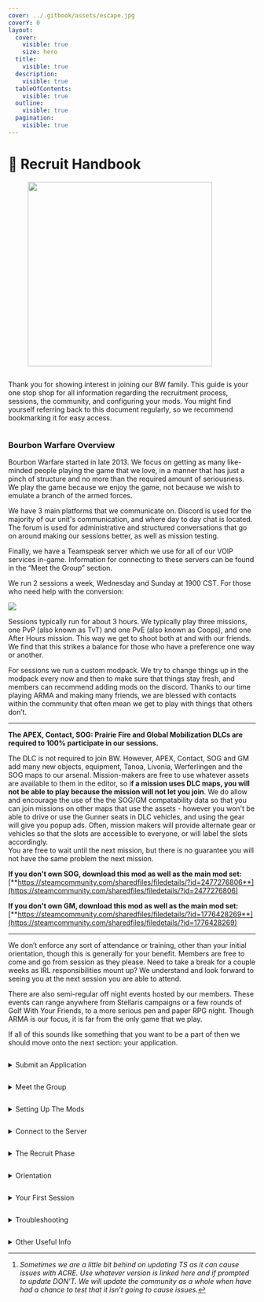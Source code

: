 ```yaml
---
cover: ../.gitbook/assets/escape.jpg
coverY: 0
layout:
  cover:
    visible: true
    size: hero
  title:
    visible: true
  description:
    visible: true
  tableOfContents:
    visible: true
  outline:
    visible: true
  pagination:
    visible: true
---
```


# 📖 Recruit Handbook

<div data-full-width="false"><figure><img src="../.gitbook/assets/1 (1).png" alt="" width="375"><figcaption></figcaption></figure></div>

<figure><img src="../.gitbook/assets/2.png" alt=""><figcaption></figcaption></figure>

Thank you for showing interest in joining our BW family. This guide is your one stop shop for all information regarding the recruitment process, sessions, the community, and configuring your mods. You might find yourself referring back to this document regularly, so we recommend bookmarking it for easy access.



<figure><img src="../.gitbook/assets/4.png" alt=""><figcaption></figcaption></figure>

### Bourbon Warfare Overview

Bourbon Warfare started in late 2013. We focus on getting as many like-minded people playing the game that we love, in a manner that has just a pinch of structure and no more than the required amount of seriousness. We play the game because we enjoy the game, not because we wish to emulate a branch of the armed forces.

We have 3 main platforms that we communicate on. Discord is used for the majority of our unit's communication, and where day to day chat is located. The forum is used for administrative and structured conversations that go on around making our sessions better, as well as mission testing.&#x20;

Finally, we have a Teamspeak server which we use for all of our VOIP services in-game. Information for connecting to these servers can be found in the “Meet the Group” section.

We run 2 sessions a week, Wednesday and Sunday at 1900 CST. For those who need help with the conversion:

![](<../.gitbook/assets/image (3).png>)

Sessions typically run for about 3 hours. We typically play three missions, one PvP (also known as TvT) and one PvE (also known as Coops), and one After Hours mission. This way we get to shoot both at and with our friends. We find that this strikes a balance for those who have a preference one way or another.

For sessions we run a custom modpack. We try to change things up in the modpack every now and then to make sure that things stay fresh, and members can recommend adding mods on the discord. Thanks to our time playing ARMA and making many friends, we are blessed with contacts within the community that often mean we get to play with things that others don’t.

***

**The APEX, Contact, SOG: Prairie Fire and Global Mobilization DLCs are required to 100% participate in our sessions.**

The DLC is not required to join BW. However, APEX, Contact, SOG and GM add many new objects, equipment, Tanoa, Livonia, Werferlingen and the SOG maps to our arsenal. Mission-makers are free to use whatever assets are available to them in the editor, so i**f a mission uses DLC maps, you will not be able to play because the mission will not let you join**. We do allow and encourage the use of the the SOG/GM compatability data so that you can join missions on other maps that use the assets - however you won't be able to drive or use the Gunner seats in DLC vehicles, and using the gear will give you popup ads. Often, mission makers will provide alternate gear or vehicles so that the slots are accessible to everyone, or will label the slots accordingly. \
You are free to wait until the next mission, but there is no guarantee you will not have the same problem the next mission.

**If you don't own SOG, download this mod as well as the main mod set:** [**https://steamcommunity.com/sharedfiles/filedetails/?id=2477276806**](https://steamcommunity.com/sharedfiles/filedetails/?id=2477276806)

**If you don't own GM, download this mod as well as the main mod set:** \
[**https://steamcommunity.com/sharedfiles/filedetails/?id=1776428269**](https://steamcommunity.com/sharedfiles/filedetails/?id=1776428269)

***

We don’t enforce any sort of attendance or training, other than your initial orientation, though this is generally for your benefit. Members are free to come and go from session as they please. Need to take a break for a couple weeks as IRL responsibilities mount up? We understand and look forward to seeing you at the next session you are able to attend.

There are also semi-regular off night events hosted by our members. These events can range anywhere from Stellaris campaigns or a few rounds of Golf With Your Friends, to a more serious pen and paper RPG night. Though ARMA is our focus, it is far from the only game that we play.

If all of this sounds like something that you want to be a part of then we should move onto the next section: your application.

<figure><img src="../.gitbook/assets/6.png" alt=""><figcaption></figcaption></figure>

<details>

<summary>Submit an Application</summary>

First step in joining BW is to submit an application. A [link to the form can be found here](https://forms.gle/B7kNgSUi4iyY4u2g7).

Let us know why you want to join. Tell us a little about yourself and what you might offer. This isn’t a job interview, we don’t discriminate. But it is a chance for us to get excited to meet you.

We ask that you include a link to your steam profile. This is done more to safeguard us as a community. We don’t want spam bots and CSGO knife traders joining the forums simply for the sake of spamming us with stuff that we aren’t interested in.

Once an application has been submitted, you can create a forum account. Strictly speaking, it doesn’t matter what order you do these first 2 steps but for the sake of argument let's continue.

[https://forums.bourbonwarfare.com/index.php](https://forums.bourbonwarfare.com/index.php)

With that done, it's time to meet the gang.

</details>

<figure><img src="../.gitbook/assets/8.1.png" alt=""><figcaption></figcaption></figure>

<details>

<summary>Meet the Group</summary>

So, it’s time to make introductions. First off, you will need to download TeamSpeak[^1] and Discord. Links below.

[TeamSpeak](https://files.teamspeak-services.com/releases/client/3.6.2/TeamSpeak3-Client-win64-3.6.2.exe)

[Discord](https://discord.com/download)

Now that you have the software installed, we need to get you into our servers. Follow the instructions below for each.

_Please make sure that your name across all platforms are the same. This includes the TeamSpeak, Discord, and the forum. It makes getting to know you a hell of a lot easier._

***

**Discord**

[https://dsc.gg/bourbonwarfare](https://dsc.gg/bourbonwarfare)\
Once you have connected to the Discord server react to the bot post in `#welcome-landing`. From here, the robots take over. They will announce that you have arrived and let those who need to know that you are in need of a welcoming party. It will also give you your Recruit tags in Discord and open up a few channels for you to get to meet some of the other Recruits and the Members. Make sure and visit the `#recruit-help` channel if you need any help with anything.\
\
In Discord you will also be able to sign up for roles in the `#roles` channel. Just react to whatever role you want to be added to, and head to the `#lfg` channel after you’ve grabbed some roles if you’d like to find some others to play a game with.\
\
If you’re having issues, feel free to reach out to any Member for help, most of them are well versed in the use of Discord.

***

**TeamSpeak**

`Domain: ts3.bourbonwarfare.com`\
`IP: 104.128.50.152`\
`Port: 9988`\
\
The first time you connect to our TeamSpeak server, you might come up against the Security Authentication system. This is a one-time deal, just hit start and wait it out. \
\
Manual connection information is also located in the ["Connection Information"](connection-information.md) page here on the wiki for future reference

It’s best to add a bookmark in TS, as it is likely that you will be connecting regularly.\
\
Note that "Push to Talk" is set by default in our Teamspeak, however if you are more comfortable with "Voice Activation" feel free to request that permission. An important consideration, though, is that if we find that your background noise is too disruptive, we may force "Push to Talk" upon you. Make sure your background is relatively quiet, or use AI noise suppression software.\
\
Finally don’t be shy! Say hello! We don’t bite, at least not usually. :relaxed:

</details>

<figure><img src="../.gitbook/assets/13.png" alt=""><figcaption></figcaption></figure>

<details>

<summary>Setting Up The Mods</summary>

Mods are what make ARMA great. If you have only played vanilla ARMA up to this point, then you have been missing out. There is a whole world of possibilities in modding that will completely change how you play the game. Our modpack is custom-built to bring all the best parts of ARMA together so that we can play the game in a way that makes the multiplayer experience the best it can be.

We use the Vanilla ARMA 3 Launcher for our mods, utilizing the Steam Workshop and .html files to download the mods.&#x20;

***

1.) First, download the most current modlist HTML from the following link:

[https://mods.bourbonwarfare.com/](https://mods.bourbonwarfare.com/)

2.) Then, open your Arma 3 Launcher and navigate to your MODS tab.

3.) Under the "More" tab, click on the "Import list of mods from a file...".

4.) Select the modlist.html and click "open".

5.) Then navigate to the DLC tab and ensure that the S.O.G. Prairie Fire and GM CDLCs are selected.

5a.) Compatability Data for CDLC Non-Owners:\
**If you don't own SOG, download this mod as well as the main mod set:** [**https://steamcommunity.com/sharedfiles/filedetails/?id=2477276806**](https://steamcommunity.com/sharedfiles/filedetails/?id=2477276806)

**If you don't own GM, download this mod as well as the main mod set:** \
[**https://steamcommunity.com/sharedfiles/filedetails/?id=1776428269**](https://steamcommunity.com/sharedfiles/filedetails/?id=1776428269)

6.) Run ARMA once, without TeamSpeak open. ACRE will prompt you to install the latest TeamSpeak plugin. Allow this, then open TeamSpeak.

7.) Congratulations! You're ready to play. Follow the instructions on the Connection Information page to gain access to our server.

</details>

<figure><img src="../.gitbook/assets/21.png" alt=""><figcaption></figcaption></figure>

<details>

<summary>Connect to the Server</summary>

Also see: [connection-information.md](connection-information.md "mention")

```
Server Name - Bourbon Warfare - Main
Hostname - a3.bourbonwarfare.com
IP - 104.128.50.152
Port - 2303
Password - Ask a member or find the details in the ARMA 3 channel Description on TS
```

Once into the server, load a random mission and check that you get the following information in TeamSpeak in regards to your ACRE plugin working correctly. Note that you must be in the ARMA 3 channel for this to work.

Click to enlarge:

![](<../.gitbook/assets/image (4).png>)

With all of that out of the way, you are ready for your orientation! But first: a little bit of information regarding the Recruit Phase.

</details>

<figure><img src="../.gitbook/assets/24.png" alt=""><figcaption></figcaption></figure>

<details>

<summary>The Recruit Phase</summary>

So, you have your Recruit tags in TS, Discord and the forum, and your mods are all set up. That’s a start, but what's next?&#x20;

You have now entered your Recruit Phase with BW. Let's go over what you need to know about being a Recruit.

1. Orientation: It is important that you organize this as quickly as possible so that you can get in game and start having fun. Proceed to the `#recruit-help`channel in Discord to schedule an Orientation - use the `/orientation` command. It ultimately is your responsibility to make sure that this happens in a timely manner.&#x20;
2. Once through Orientation, you will be ready for your first session. This is a chance to get to know everybody. It is also their chance to get to know you. These are the people who will make the decision as to whether or not you are to become a Member.&#x20;
3. You will have 4-6 sessions or around 2-3 weeks (if you attend concurrently), to make an impression, and at the end of it the Members vote to see if they all think that you are a good fit. **This is nothing to worry about:** We are voting on your ability to follow the rules and not be a dick, _not_ your ability to play the game or how popular you are among the members.
4. There will be some limitations in regard to the roles that you are able to take during your Recruit Phase. This will be gone over in detail during your Orientation. There are also some forums and discord channels that you are made available to you only when you become a Member.
5. Once the recruit phase is over you will receive a warm Bourbon welcome and be given your Member tags. Easy.

</details>

<figure><img src="../.gitbook/assets/25.png" alt=""><figcaption></figcaption></figure>

<details>

<summary>Orientation</summary>

Orientation is a chance to get you up to speed with our mod pack and the way that we play ARMA. It is generally 15 mins - 60 mins long depending on how well you know ARMA - if you're an old veteran to the game, it'll be short - if you're brand new, we can go as long as you need to feel comfortable!\
\
Everything that is gone over in the orientation is also documented elsewhere in the forums, so it’s not necessary to bring a pen and paper, but if you are the type to do that then by all means, go for it. There are no tests or required knowledge, this orientation is simply to ensure you have the base level of knowledge to enjoy our sessions.\
\
Here are a few things that you can expect to go over during your orientation (in no particular order).

* An explanation of BWs Rules and group ethos.
* Session times and how sessions are structured
* Slotting and the BW “company” structure, and joining in progress (JIP)
* The map screen and briefing
* General map reading skills
* Safe Start
* Leadership planning and briefing
* Contacting an Admin in-game if needed
* Radios
* ACE interact
* Medical
* Comms, contact reports and map marking
* Squad movement
* PID
* Spectator and Respawn

Don’t be afraid to ask questions. There is a lot of knowledge amassed within the group of people who carry out orientations. Even if you are an ARMA vet with 1000+ hours in game, you will still learn something in our custom systems and scripting.\
\
To schedule your Orientation head on over to the `#recruit-help` channel on Discord, and use the `/orientation`command in the chat. To make things easier on your potential Orientators, please include your availability as well (ie. "I'm available from 5pm EST to 7pm EST tonight and Friday!"). There are a number of members who are able to run Orientations, and they are generally just waiting for you to reach out to make it happen.

</details>

<figure><img src="../.gitbook/assets/26.png" alt=""><figcaption></figcaption></figure>

<details>

<summary>Your First Session</summary>

So with all of that out of the way, it is time to get into your first session. In general, it is preferable that this happens shortly after your Orientation. This way you have at least a fighting chance of remembering everything that you went over in the Orientation :laughing:

Please let your Orientator know when you plan on attending your first session so that we can organize your Drinking Buddy. Your Drinking Buddy (DB) is an experienced Member who will accompany you throughout your first session.&#x20;

They are there to answer your questions, help you with any technical issues, and make sure that you are able to focus on shooting pixels. Your DB will assign you your slots for your first session. This is important during slotting, so pay attention to who you have been assigned, and follow their lead.

Your DB is somebody is available to you not only in your first session but throughout your Recruit Phase. If you have questions at any point, DM them on Discord!\
\
If you wish, you may request a DB for any subsequent sessions, but it is only mandatory for the first.

</details>

<figure><img src="../.gitbook/assets/27.png" alt=""><figcaption></figcaption></figure>

<details>

<summary>Troubleshooting</summary>

If you have followed this guide to its completion, then the hope is that you will not have any issues. That said, there are sometimes issues that we can't foresee. The following guide will help provide information that we will need to get any issues resolved.

***

Pabst Guide To Troubleshooting ArmA:\
work in progress\
\
**Big Three:**

1. Make sure mods are updated
2. Check what error message you're getting
3. Check RPT file (%localappdata%/Arma 3/)

**Why am I getting kicked?**\
1\. You are missing mods (missing something that the mission requires)\
2\. You have an extra mod mod not from our current modset (error message/local RPT will say "not signed by a key accepted by this server")\
3\. You have modified pbos that don't match the .bisign (won't say anything locally, but server will show message "Wrong signature for file")\
\
**How do I check my RPT file?**\
Hit WindowsKey+R and type in %localappdata%/Arma 3/\
That should take you to something like C:\Users\SomeAsshole\AppData\Local\Arma 3\\\
Sort by Date Modified and open the most recent or pick the most recent name.\
I recommend notepad++, but you should be able to "open with" any text program.\
\
**What should I look for in my RPT?**\
Recent Events will be at the bottom of the log.\
If you just got kicked, reopen the logfile and go to the bottom.

**What do I do when I find the mod that's the issue?**\
Simply right-click the item in the ARMA 3 Launcher and click "Repair". It will verify that you are running the latest version of the mod and download the newest version if not.&#x20;

</details>

<figure><img src="../.gitbook/assets/30.png" alt=""><figcaption></figcaption></figure>

<details>

<summary>Other Useful Info</summary>

JIP Timeline Guide (click to expand):

<img src="../.gitbook/assets/Screenshot 2024-07-29 200126.png" alt="" data-size="original">

</details>

[^1]: _Sometimes we are a little bit behind on updating TS as it can cause issues with ACRE. Use whatever version is linked here and if prompted to update DON’T. We will update the community as a whole when have had a chance to test that it isn’t going to cause issues._
